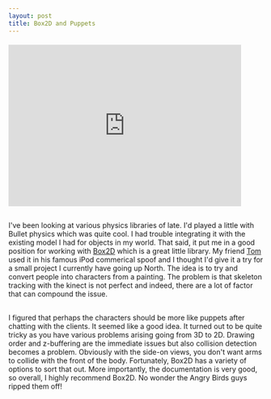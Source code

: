 ```yaml
---
layout: post
title: Box2D and Puppets
---
```

####
<iframe src="http://player.vimeo.com/video/27285196?portrait=0" width="460" height="320" frameborder="0"></iframe>

##
I've been looking at various physics libraries of late. I'd played a little with Bullet physics which was quite cool. I had trouble integrating it with the existing model I had for objects in my world. That said, it put me in a good position for working with [Box2D](http://www.box2d.org/) which is a great little library. My friend [Tom](http://imakethin.gs) used it in his famous iPod commerical spoof and I thought I'd give it a try for a small project I currently have going up North. The idea is to try and convert people into characters from a painting. The problem is that skeleton tracking with the kinect is not perfect and indeed, there are a lot of factor that can compound the issue.

##
I figured that perhaps the characters should be more like puppets after chatting with the clients. It seemed like a good idea. It turned out to be quite tricky as you have various problems arising going from 3D to 2D. Drawing order and z-buffering are the immediate issues but also collision detection becomes a problem. Obviously with the side-on views, you don't want arms to collide with the front of the body. Fortunately, Box2D has a variety of options to sort that out. More importantly, the documentation is very good, so overall, I highly recommend Box2D. No wonder the Angry Birds guys ripped them off!
